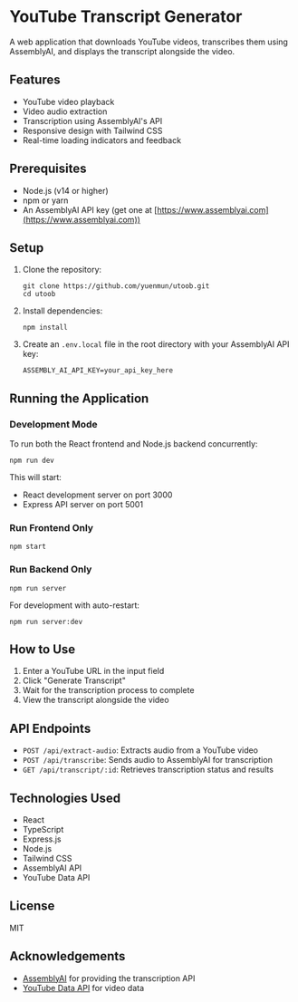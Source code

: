 # YouTube Transcript Generator

A web application that downloads YouTube videos, transcribes them using AssemblyAI, and displays the transcript alongside the video.

## Features

- YouTube video playback
- Video audio extraction
- Transcription using AssemblyAI's API
- Responsive design with Tailwind CSS
- Real-time loading indicators and feedback

## Prerequisites

- Node.js (v14 or higher)
- npm or yarn
- An AssemblyAI API key (get one at [https://www.assemblyai.com](https://www.assemblyai.com))

## Setup

1. Clone the repository:
   ```
   git clone https://github.com/yuenmun/utoob.git
   cd utoob
   ```

2. Install dependencies:
   ```
   npm install
   ```

3. Create an `.env.local` file in the root directory with your AssemblyAI API key:
   ```
   ASSEMBLY_AI_API_KEY=your_api_key_here
   ```

## Running the Application

### Development Mode

To run both the React frontend and Node.js backend concurrently:

```
npm run dev
```

This will start:
- React development server on port 3000
- Express API server on port 5001

### Run Frontend Only

```
npm start
```

### Run Backend Only

```
npm run server
```

For development with auto-restart:

```
npm run server:dev
```

## How to Use

1. Enter a YouTube URL in the input field
2. Click "Generate Transcript"
3. Wait for the transcription process to complete
4. View the transcript alongside the video

## API Endpoints

- `POST /api/extract-audio`: Extracts audio from a YouTube video
- `POST /api/transcribe`: Sends audio to AssemblyAI for transcription
- `GET /api/transcript/:id`: Retrieves transcription status and results

## Technologies Used

- React
- TypeScript
- Express.js
- Node.js
- Tailwind CSS
- AssemblyAI API
- YouTube Data API

## License

MIT

## Acknowledgements

- [AssemblyAI](https://www.assemblyai.com) for providing the transcription API
- [YouTube Data API](https://developers.google.com/youtube/v3) for video data
